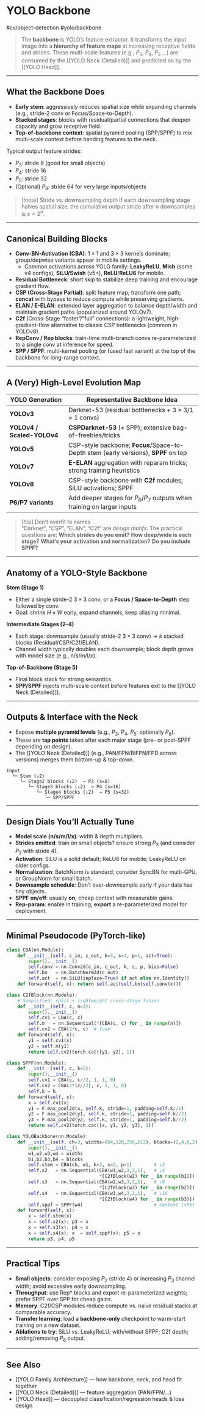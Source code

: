 # YOLO Backbone  
#cv/object-detection #yolo/backbone  

> The **backbone** is YOLO’s feature extractor. It transforms the input image into a **hierarchy of feature maps** at increasing receptive fields and strides. 
> These multi-scale features (e.g., $P_3$, $P_4$, $P_5$ …) are consumed by the [[YOLO Neck (Detailed)]] and predicted on by the [[YOLO Head]].

---

## What the Backbone Does
- **Early stem**: aggressively reduces spatial size while expanding channels (e.g., stride-2 conv or Focus/Space-to-Depth).
- **Stacked stages**: blocks with residual/partial connections that deepen capacity and grow receptive field.
- **Top-of-backbone context**: spatial pyramid pooling (SPP/SPPF) to mix multi-scale context before handing features to the neck.

Typical output feature strides:
- $P_3$: stride $8$ (good for small objects)  
- $P_4$: stride $16$  
- $P_5$: stride $32$  
- (Optional) $P_6$: stride $64$ for very large inputs/objects

> [!note] Stride vs. downsampling depth
> If each downsampling stage halves spatial size, the cumulative output stride after $n$ downsamples is $s = 2^n$.

---

## Canonical Building Blocks
- **Conv-BN-Activation (CBA)**: $1{\times}1$ and $3{\times}3$ kernels dominate; group/depwise variants appear in mobile settings.  
  - Common activations across YOLO family: **LeakyReLU**, **Mish** (some v4 configs), **SiLU/Swish** (v5+), **ReLU**/**ReLU6** for mobile.
- **Residual Bottleneck**: short skip to stabilize deep training and encourage gradient flow.
- **CSP (Cross-Stage Partial)**: split feature map; transform one path; **concat** with bypass to reduce compute while preserving gradients.
- **ELAN / E-ELAN**: extended layer aggregation to balance depth/width and maintain gradient paths (popularized around YOLOv7).
- **C2f** (Cross-Stage “faster”/“full” connections): a lightweight, high-gradient-flow alternative to classic CSP bottlenecks (common in YOLOv8).
- **RepConv / Rep blocks**: train-time multi-branch convs re-parameterized to a single conv at inference for speed.
- **SPP / SPPF**: multi-kernel pooling (or fused fast variant) at the top of the backbone for long-range context.

---

## A (Very) High-Level Evolution Map
| YOLO Generation | Representative Backbone Idea |
|---|---|
| **YOLOv3** | Darknet-53 (residual bottlenecks + $3{\times}3/1{\times}1$ convs) |
| **YOLOv4 / Scaled-YOLOv4** | **CSPDarknet-53** (+ SPP); extensive bag-of-freebies/tricks |
| **YOLOv5** | CSP-style backbone; **Focus**/Space-to-Depth stem (early versions), **SPPF** on top |
| **YOLOv7** | **E-ELAN** aggregation with reparam tricks; strong training heuristics |
| **YOLOv8** | CSP-style backbone with **C2f** modules; SiLU activations; SPPF |
| **P6/P7 variants** | Add deeper stages for $P_6$/$P_7$ outputs when training on larger inputs |

> [!tip] Don’t overfit to names  
> “Darknet”, “CSP”, “ELAN”, “C2f” are *design motifs*. The practical questions are: **Which strides do you emit?** **How deep/wide is each stage?** **What’s your activation and normalization?** **Do you include SPPF?**

---

## Anatomy of a YOLO-Style Backbone
**Stem (Stage 1)**  
- Either a single stride-2 $3{\times}3$ conv, or a **Focus / Space-to-Depth** step followed by conv.  
- Goal: shrink $H{\times}W$ early, expand channels, keep aliasing minimal.

**Intermediate Stages (2–4)**  
- Each stage: downsample (usually stride-2 $3{\times}3$ conv) → $k$ stacked blocks (Residual/CSP/C2f/ELAN).  
- Channel width typically doubles each downsample; block depth grows with model size (e.g., n/s/m/l/x).

**Top-of-Backbone (Stage 5)**  
- Final block stack for strong semantics.  
- **SPP/SPPF** injects multi-scale context before features exit to the [[YOLO Neck (Detailed)]].

---

## Outputs & Interface with the Neck
- Expose **multiple pyramid levels** (e.g., $P_3$, $P_4$, $P_5$; optionally $P_6$).  
- These are **tap points** taken after each major stage (pre- or post-SPPF depending on design).  
- The [[YOLO Neck (Detailed)]] (e.g., PAN/FPN/BiFPN/FPD across versions) merges them bottom-up & top-down.

```
Input
  └─ Stem (↓2)
     └─ Stage2 blocks (↓2)  → P3 (s=8)
        └─ Stage3 blocks (↓2)  → P4 (s=16)
           └─ Stage4 blocks (↓2)  → P5 (s=32)
              └─ SPP/SPPF
```

---

## Design Dials You’ll Actually Tune
- **Model scale (n/s/m/l/x)**: width & depth multipliers.  
- **Strides emitted**: train on small objects? ensure strong $P_3$ (and consider $P_2$ with stride $4$).  
- **Activation**: SiLU is a solid default; ReLU6 for mobile; LeakyReLU on older configs.  
- **Normalization**: BatchNorm is standard; consider SyncBN for multi-GPU, or GroupNorm for small batch.  
- **Downsample schedule**: Don’t over-downsample early if your data has tiny objects.  
- **SPPF on/off**: usually **on**; cheap context with measurable gains.  
- **Rep-param**: enable in training; **export** a re-parameterized model for deployment.

---

## Minimal Pseudocode (PyTorch-like)
```python
class CBA(nn.Module):
    def __init__(self, c_in, c_out, k=3, s=1, p=1, act=True):
        super().__init__()
        self.conv = nn.Conv2d(c_in, c_out, k, s, p, bias=False)
        self.bn   = nn.BatchNorm2d(c_out)
        self.act  = nn.SiLU(inplace=True) if act else nn.Identity()
    def forward(self, x): return self.act(self.bn(self.conv(x)))

class C2fBlock(nn.Module):
    # Simplified: split + lightweight cross-stage fusion
    def __init__(self, c, n=3):
        super().__init__()
        self.cv1 = CBA(c, c)
        self.m   = nn.Sequential(*[CBA(c, c) for _ in range(n)])
        self.cv2 = CBA(2*c, c)  # fuse
    def forward(self, x):
        y1 = self.cv1(x)
        y2 = self.m(y1)
        return self.cv2(torch.cat([y1, y2], 1))

class SPPF(nn.Module):
    def __init__(self, c, k=5):
        super().__init__()
        self.cv1 = CBA(c, c//2, 1, 1, 0)
        self.cv2 = CBA(2*(c//2), c, 1, 1, 0)
        self.k = k
    def forward(self, x):
        x = self.cv1(x)
        y1 = F.max_pool2d(x, self.k, stride=1, padding=self.k//2)
        y2 = F.max_pool2d(y1, self.k, stride=1, padding=self.k//2)
        y3 = F.max_pool2d(y2, self.k, stride=1, padding=self.k//2)
        return self.cv2(torch.cat([x, y1, y2, y3], 1))

class YOLOBackbone(nn.Module):
    def __init__(self, ch=3, widths=(64,128,256,512), blocks=(2,4,6,2)):
        super().__init__()
        w1,w2,w3,w4 = widths
        b1,b2,b3,b4 = blocks
        self.stem = CBA(ch, w1, k=3, s=2, p=1)        # ↓2
        self.s2   = nn.Sequential(CBA(w1,w2,3,2,1),   # ↓4
                                  *[C2fBlock(w2) for _ in range(b1)])
        self.s3   = nn.Sequential(CBA(w2,w3,3,2,1),   # ↓8
                                  *[C2fBlock(w3) for _ in range(b2)])
        self.s4   = nn.Sequential(CBA(w3,w4,3,2,1),   # ↓16
                                  *[C2fBlock(w4) for _ in range(b3)])
        self.sppf = SPPF(w4)                          # context (≈P5)
    def forward(self, x):
        x = self.stem(x)
        x = self.s2(x); p3 = x
        x = self.s3(x); p4 = x
        x = self.s4(x); x  = self.sppf(x); p5 = x
        return p3, p4, p5
```

---

## Practical Tips
- **Small objects**: consider exposing $P_2$ (stride $4$) or increasing $P_3$ channel width; avoid excessive early downsampling.  
- **Throughput**: use Rep* blocks and export re-parameterized weights; prefer SPPF over SPP for cheap gains.  
- **Memory**: C2f/CSP modules reduce compute vs. naive residual stacks at comparable accuracy.  
- **Transfer learning**: load a **backbone-only** checkpoint to warm-start training on a new dataset.  
- **Ablations to try**: SiLU vs. LeakyReLU; with/without SPPF; C2f depth; adding/removing $P_6$ output.

---

## See Also
- [[YOLO Family Architecture]] — how backbone, neck, and head fit together  
- [[YOLO Neck (Detailed)]] — feature aggregation (PAN/FPN/…)
- [[YOLO Head]] — decoupled classification/regression heads & loss design
